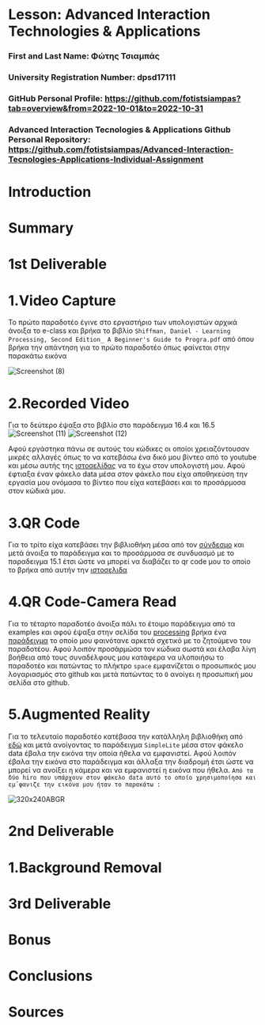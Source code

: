 # Lesson: Advanced Interaction Technologies & Applications

### First and Last Name: Φώτης Τσιαμπάς
### University Registration Number: dpsd17111
### GitHub Personal Profile: https://github.com/fotistsiampas?tab=overview&from=2022-10-01&to=2022-10-31
### Advanced Interaction Tecnologies & Applications Github Personal Repository: https://github.com/fotistsiampas/Advanced-Interaction-Tecnologies-Applications-Individual-Assignment

# Introduction

# Summary


# 1st Deliverable
# 1.Video Capture

Το πρώτο παραδοτέο έγινε στο εργαστήριο των υπολογιστών αρχικά άνοιξα το e-class και βρήκα το βιβλίο `Shiffman, Daniel - Learning Processing, Second Edition_ A Beginner's Guide to Progra.pdf` από όπου βρήκα την απάντηση για το πρώτο παραδοτέο όπως φαίνεται στην παρακάτω εικόνα 

![Screenshot (8)](https://user-images.githubusercontent.com/94792023/199829658-b8d74e88-6adc-45b1-b5d3-ffc1310ce749.png)

# 2.Recorded Video
Για το δεύτερο έψαξα στο βιβλίο στο παράδειγμα 16.4 και 16.5
![Screenshot (11)](https://user-images.githubusercontent.com/94792023/199832009-bf072334-bc82-4346-afb0-23fdf1617198.png)
![Screenshot (12)](https://user-images.githubusercontent.com/94792023/199832013-cc90cea1-d270-4123-a00f-e1c0da20cfed.png)

Αφού εργάστηκα πάνω σε αυτούς του κώδικες οι οποίοι χρειαζόντουσαν μικρές αλλαγές όπως το να κατεβάσω ένα δικό μου βίντεο από το youtube και μέσω αυτής της [ιστοσελίδας](https://y2mate.tools/en57ef) να το έχω στον υπολογιστή μου. Αφού έφτιαξα έναν φάκελο data μέσα στον φάκελο που είχα αποθηκεύση την εργασία μου ονόμασα το βίντεο που είχα κατεβάσει και το προσάρμοσα στον κώδικά μου.

# 3.QR Code 
Για το τρίτο είχα κατεβάσει την βιβλιοθήκη μέσα από τον [σύνδεσμο](https://shiffman.net/p5/qrcode-processing/) και μετά άνοιξα το παράδειγμα και το προσάρμοσα σε συνδυασμό με το παραδειγμα 15.1 έτσι ώστε να μπορεί να διαβάζει το qr code μου το οποίο το βρήκα από αυτήν την [ιστοσελιδα](https://www.the-qrcode-generator.com/) 

# 4.QR Code-Camera Read 
Για το τέταρτο παραδοτέο άνοιξα πάλι το έτοιμο παράδειγμα από τα examples και αφού έψαξα στην σελίδα του [processing](https://processing.org/) βρήκα ένα [παράδειγμα](https://processing.org/examples/embeddedlinks.html) το οποίο μου φαινότανε αρκετά σχετικό με το ζητούμενο του παραδοτέου. Αφού λοιπόν προσάρμώσα τον κώδικα σωστά και έλαβα λίγη βοήθεια από τους συναδέλφους μου κατάφερα να υλοποιήσω το παραδοτέο και πατώντας το πλήκτρο `space` εμφανίζεται ο προσωπικός μου λογαριασμός στο github και μετά πατώντας το `Ο` ανοίγει η προσωπική μου σελίδα στο github.

# 5.Augmented Reality
Για το τελευταίο παραδοτέο κατέβασα την κατάλληλη βιβλιοθήκη από [εδώ](https://github.com/nyatla/NyARToolkit-for-Processing/releases) και μετά ανοίγοντας το παράδειγμα `SimpleLite` μέσα στον φάκελο data έβαλα την εικόνα την οποία ήθελα να εμφανιστεί. Αφού λοιπόν έβαλα την εικόνα στο παράδειγμα και άλλαξα την διαδρομή έτσι ώστε να μπορεί να ανοίξει η κάμερα και να εμφανιστεί η εικόνα που ήθελα.
`Από τα δύο hiro που υπάρχουν στον φάκελο data αυτό το οποίο χρησιμοποίησα και εμ΄φανιζε την εικόνα μου ήταν το παρακάτω :`

![320x240ABGR](https://user-images.githubusercontent.com/94792023/200048981-1a65b990-cde3-4d97-a62e-cc2fa0f598c5.png)
# 2nd Deliverable
# 1.Background Removal





# 3rd Deliverable 


# Bonus 


# Conclusions


# Sources


